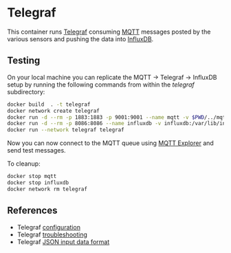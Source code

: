 # Telegraf

This container runs [Telegraf](https://www.influxdata.com/time-series-platform/telegraf) consuming [MQTT](https://mqtt.org/) messages posted by the various sensors and pushing the data into [InfluxDB](https://www.influxdata.com/).

## Testing

On your local machine you can replicate the MQTT -> Telegraf -> InfluxDB setup by running the following commands from within the _telegraf_ subdirectory:

```sh
docker build  . -t telegraf
docker network create telegraf
docker run -d --rm -p 1883:1883 -p 9001:9001 --name mqtt -v $PWD/../mqtt/mosquitto.conf:/mosquitto/config/mosquitto.conf --network telegraf  eclipse-mosquitto
docker run -d --rm -p 8086:8086 --name influxdb -v influxdb:/var/lib/influxdb --network telegraf influxdb:1.8
docker run --network telegraf telegraf
```

Now you can now connect to the MQTT queue using [MQTT Explorer](http://mqtt-explorer.com/) and send test messages.

To cleanup:

```sh
docker stop mqtt
docker stop influxdb
docker network rm telegraf
```

## References

* Telegraf [configuration](https://github.com/influxdata/telegraf/blob/master/docs/CONFIGURATION.md)
* Telegraf [troubleshooting](https://docs.influxdata.com/telegraf/v1.17/administration/troubleshooting/)
* Telegraf [JSON input data format](https://docs.influxdata.com/telegraf/v1.18/data_formats/input/json/)
